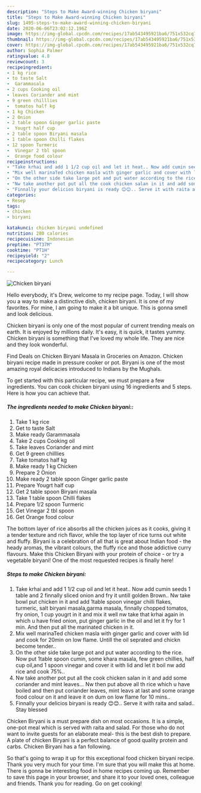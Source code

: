 ```yaml
---
description: "Steps to Make Award-winning Chicken biryani"
title: "Steps to Make Award-winning Chicken biryani"
slug: 1495-steps-to-make-award-winning-chicken-biryani
date: 2020-06-06T23:02:12.196Z
image: https://img-global.cpcdn.com/recipes/17ab543495921ba6/751x532cq70/chicken-biryani-recipe-main-photo.jpg
thumbnail: https://img-global.cpcdn.com/recipes/17ab543495921ba6/751x532cq70/chicken-biryani-recipe-main-photo.jpg
cover: https://img-global.cpcdn.com/recipes/17ab543495921ba6/751x532cq70/chicken-biryani-recipe-main-photo.jpg
author: Sophia Palmer
ratingvalue: 4.8
reviewcount: 3
recipeingredient:
- 1 kg rice
- to taste Salt
-  Garammasala
- 2 cups Cooking oil
- leaves Coriander and mint
- 9 green chilllies
-  tomatos half kg
- 1 kg Chicken
- 2 Onion
- 2 table spoon Ginger garlic paste
-  Yougrt half cup
- 2 table spoon Biryani masala
- 1 table spoon Chilli flakes
- 12 spoon Turmeric
-  Vinegar 2 tbl spoon
-  Orange food colour
recipeinstructions:
- "Take krhai and add 1 1/2 cup oil and let it heat.. Now add cumin seeds 1 table and 2 finnally sliced onion and fry it untill golden Brown.. Nw take bowl put chicken in it and add 1table spoon vinegar chilli flakes, turmeric, salt biryani masala,garma masala, finnally chopped tomatos, fry onion, 1 cup yougrt in it and mix it well nw take that krhai again in which u have fried onion, put ginger garlic in the oil and let it fry for 1 min. And then put all the marinated chicken in it."
- "Mix well marinaTed chicken masla with ginger garlic and cover with lid and cook for 20min on low flame. Untill the oil seprated and chickn become tender.."
- "On the other side take large pot and put water according to the rice. Now put 1table spoon cumin, some khara masala, few green chillies, half cup oil,and 1 spoon vinegar and cover it with lid and let it boil nw add rice and cook 75%.."
- "Nw take another pot put all the cook chicken salan in it and add some coriander and mint leaves... Nw then put above all th rice which u have boiled and then put coriander leaves, mint leavs at last and some orange food colour on it and leave it on dum on low flame for 10 mins.."
- "Finnally your delicios biryani is ready 😊😊.. Serve it with raita and salad.. Stay blessed"
categories:
- Resep
tags:
- chicken
- biryani

katakunci: chicken biryani undefined
nutrition: 280 calories
recipecuisine: Indonesian
preptime: "PT37M"
cooktime: "PT1H"
recipeyield: "2"
recipecategory: Lunch

---
```



![Chicken biryani](https://img-global.cpcdn.com/recipes/17ab543495921ba6/751x532cq70/chicken-biryani-recipe-main-photo.jpg)

Hello everybody, it's Drew, welcome to my recipe page. Today, I will show you a way to make a distinctive dish, chicken biryani. It is one of my favorites. For mine, I am going to make it a bit unique. This is gonna smell and look delicious.

Chicken biryani is only one of the most popular of current trending meals on earth. It is enjoyed by millions daily. It's easy, it is quick, it tastes yummy. Chicken biryani is something that I've loved my whole life. They are nice and they look wonderful.

Find Deals on Chicken Biryani Masala in Groceries on Amazon. Chicken biryani recipe made in pressure cooker or pot. Biryani is one of the most amazing royal delicacies introduced to Indians by the Mughals.


To get started with this particular recipe, we must prepare a few ingredients. You can cook chicken biryani using 16 ingredients and 5 steps. Here is how you can achieve that.

##### The ingredients needed to make Chicken biryani::

1. Take 1 kg rice
1. Get to taste Salt
1. Make ready  Garammasala
1. Take 2 cups Cooking oil
1. Take leaves Coriander and mint
1. Get 9 green chilllies
1. Take  tomatos half kg
1. Make ready 1 kg Chicken
1. Prepare 2 Onion
1. Make ready 2 table spoon Ginger garlic paste
1. Prepare  Yougrt half cup
1. Get 2 table spoon Biryani masala
1. Take 1 table spoon Chilli flakes
1. Prepare 1/2 spoon Turmeric
1. Get  Vinegar 2 tbl spoon
1. Get  Orange food colour


The bottom layer of rice absorbs all the chicken juices as it cooks, giving it a tender texture and rich flavor, while the top layer of rice turns out white and fluffy. Biryani is a celebration of all that is great about Indian food - the heady aromas, the vibrant colours, the fluffy rice and those addictive curry flavours. Make this Chicken Biryani with your protein of choice - or try a vegetable biryani! One of the most requested recipes is finally here! 

##### Steps to make Chicken biryani:

1. Take krhai and add 1 1/2 cup oil and let it heat.. Now add cumin seeds 1 table and 2 finnally sliced onion and fry it untill golden Brown.. Nw take bowl put chicken in it and add 1table spoon vinegar chilli flakes, turmeric, salt biryani masala,garma masala, finnally chopped tomatos, fry onion, 1 cup yougrt in it and mix it well nw take that krhai again in which u have fried onion, put ginger garlic in the oil and let it fry for 1 min. And then put all the marinated chicken in it.
1. Mix well marinaTed chicken masla with ginger garlic and cover with lid and cook for 20min on low flame. Untill the oil seprated and chickn become tender..
1. On the other side take large pot and put water according to the rice. Now put 1table spoon cumin, some khara masala, few green chillies, half cup oil,and 1 spoon vinegar and cover it with lid and let it boil nw add rice and cook 75%..
1. Nw take another pot put all the cook chicken salan in it and add some coriander and mint leaves... Nw then put above all th rice which u have boiled and then put coriander leaves, mint leavs at last and some orange food colour on it and leave it on dum on low flame for 10 mins..
1. Finnally your delicios biryani is ready 😊😊.. Serve it with raita and salad.. Stay blessed


Chicken Biryani is a must prepare dish on most occasions. It is a simple, one-pot meal which is served with raita and salad. For those who do not want to invite guests for an elaborate meal- this is the best dish to prepare. A plate of chicken Biryani is a perfect balance of good quality protein and carbs. Chicken Biryani has a fan following. 

So that's going to wrap it up for this exceptional food chicken biryani recipe. Thank you very much for your time. I'm sure that you will make this at home. There is gonna be interesting food in home recipes coming up. Remember to save this page in your browser, and share it to your loved ones, colleague and friends. Thank you for reading. Go on get cooking!
